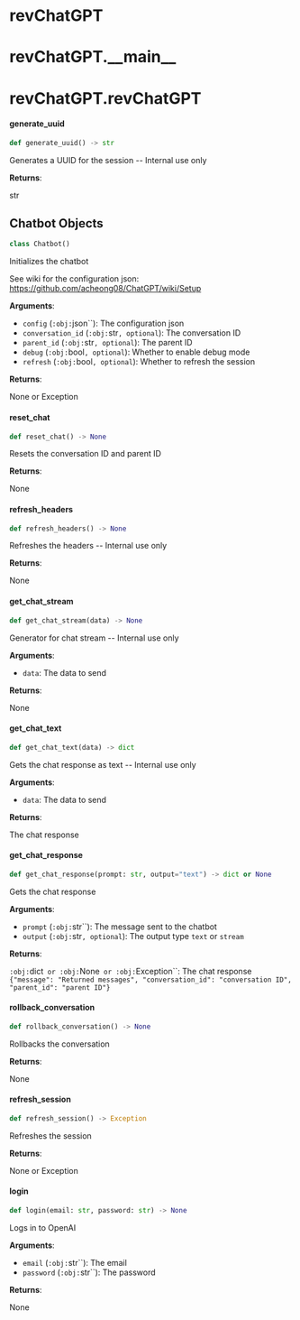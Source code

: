 <a id="revChatGPT"></a>

# revChatGPT

<a id="revChatGPT.__main__"></a>

# revChatGPT.\_\_main\_\_

<a id="revChatGPT.revChatGPT"></a>

# revChatGPT.revChatGPT

<a id="revChatGPT.revChatGPT.generate_uuid"></a>

#### generate\_uuid

```python
def generate_uuid() -> str
```

Generates a UUID for the session -- Internal use only

**Returns**:

str

<a id="revChatGPT.revChatGPT.Chatbot"></a>

## Chatbot Objects

```python
class Chatbot()
```

Initializes the chatbot

See wiki for the configuration json:
https://github.com/acheong08/ChatGPT/wiki/Setup

**Arguments**:

- `config` (`:obj:`json``): The configuration json
- `conversation_id` (`:obj:`str`, optional`): The conversation ID
- `parent_id` (`:obj:`str`, optional`): The parent ID
- `debug` (`:obj:`bool`, optional`): Whether to enable debug mode
- `refresh` (`:obj:`bool`, optional`): Whether to refresh the session

**Returns**:

None or Exception

<a id="revChatGPT.revChatGPT.Chatbot.reset_chat"></a>

#### reset\_chat

```python
def reset_chat() -> None
```

Resets the conversation ID and parent ID

**Returns**:

None

<a id="revChatGPT.revChatGPT.Chatbot.refresh_headers"></a>

#### refresh\_headers

```python
def refresh_headers() -> None
```

Refreshes the headers -- Internal use only

**Returns**:

None

<a id="revChatGPT.revChatGPT.Chatbot.get_chat_stream"></a>

#### get\_chat\_stream

```python
def get_chat_stream(data) -> None
```

Generator for chat stream -- Internal use only

**Arguments**:

- `data`: The data to send

**Returns**:

None

<a id="revChatGPT.revChatGPT.Chatbot.get_chat_text"></a>

#### get\_chat\_text

```python
def get_chat_text(data) -> dict
```

Gets the chat response as text -- Internal use only

**Arguments**:

- `data`: The data to send

**Returns**:

The chat response

<a id="revChatGPT.revChatGPT.Chatbot.get_chat_response"></a>

#### get\_chat\_response

```python
def get_chat_response(prompt: str, output="text") -> dict or None
```

Gets the chat response

**Arguments**:

- `prompt` (`:obj:`str``): The message sent to the chatbot
- `output` (`:obj:`str`, optional`): The output type `text` or `stream`

**Returns**:

`:obj:`dict` or :obj:`None` or :obj:`Exception``: The chat response `{"message": "Returned messages", "conversation_id": "conversation ID", "parent_id": "parent ID"}`

<a id="revChatGPT.revChatGPT.Chatbot.rollback_conversation"></a>

#### rollback\_conversation

```python
def rollback_conversation() -> None
```

Rollbacks the conversation

**Returns**:

None

<a id="revChatGPT.revChatGPT.Chatbot.refresh_session"></a>

#### refresh\_session

```python
def refresh_session() -> Exception
```

Refreshes the session

**Returns**:

None or Exception

<a id="revChatGPT.revChatGPT.Chatbot.login"></a>

#### login

```python
def login(email: str, password: str) -> None
```

Logs in to OpenAI

**Arguments**:

- `email` (`:obj:`str``): The email
- `password` (`:obj:`str``): The password

**Returns**:

None

